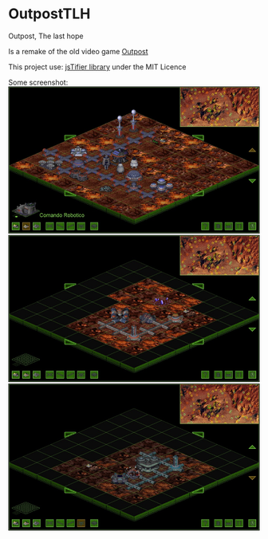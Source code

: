 OutpostTLH
==========

Outpost, The last hope

Is a remake of the old video game [Outpost](http://en.wikipedia.org/wiki/Outpost_%28video_game%29)

This project use: [jsTifier library](https://github.com/jbaylina/jsTifier) under the MIT Licence

Some screenshot:
![Surface](/readme/Outpost_1.jpg "Surface")
![Underground](/readme/Outpost_2.jpg "Underground")
![Deep](/readme/Outpost_3.jpg "Deep")
